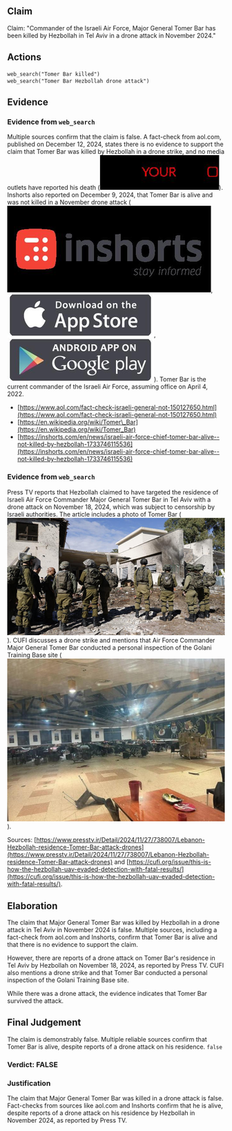 ## Claim
Claim: "Commander of the Israeli Air Force, Major General Tomer Bar has been killed by Hеzbollаh in Tel Aviv in a drone attack in November 2024."

## Actions
```
web_search("Tomer Bar killed")
web_search("Tomer Bar Hezbollah drone attack")
```

## Evidence
### Evidence from `web_search`
Multiple sources confirm that the claim is false. A fact-check from aol.com, published on December 12, 2024, states there is no evidence to support the claim that Tomer Bar was killed by Hezbollah in a drone strike, and no media outlets have reported his death (![image 10194](media/2025-08-30_07-03-1756537409-588208.jpg)). Inshorts also reported on December 9, 2024, that Tomer Bar is alive and was not killed in a November drone attack (![image 10230](media/2025-08-30_07-03-1756537429-152146.jpg), ![image 10231](media/2025-08-30_07-03-1756537429-464889.jpg), ![image 10232](media/2025-08-30_07-03-1756537429-793703.jpg)). Tomer Bar is the current commander of the Israeli Air Force, assuming office on April 4, 2022.

*   [https://www.aol.com/fact-check-israeli-general-not-150127650.html](https://www.aol.com/fact-check-israeli-general-not-150127650.html)
*   [https://en.wikipedia.org/wiki/Tomer\_Bar](https://en.wikipedia.org/wiki/Tomer_Bar)
*   [https://inshorts.com/en/news/israeli-air-force-chief-tomer-bar-alive--not-killed-by-hezbollah-1733746115536](https://inshorts.com/en/news/israeli-air-force-chief-tomer-bar-alive--not-killed-by-hezbollah-1733746115536)


### Evidence from `web_search`
Press TV reports that Hеzbollаh claimed to have targeted the residence of Israeli Air Force Commander Major General Tomer Bar in Tel Aviv with a drone attack on November 18, 2024, which was subject to censorship by Israeli authorities. The article includes a photo of Tomer Bar (![image 10238](media/2025-08-30_07-04-1756537446-134571.jpg)). CUFI discusses a drone strike and mentions that Air Force Commander Major General Tomer Bar conducted a personal inspection of the Golani Training Base site (![image 10283](media/2025-08-30_07-04-1756537469-666838.jpg)).

Sources: [https://www.presstv.ir/Detail/2024/11/27/738007/Lebanon-Hezbollah-residence-Tomer-Bar-attack-drones](https://www.presstv.ir/Detail/2024/11/27/738007/Lebanon-Hezbollah-residence-Tomer-Bar-attack-drones) and [https://cufi.org/issue/this-is-how-the-hezbollah-uav-evaded-detection-with-fatal-results/](https://cufi.org/issue/this-is-how-the-hezbollah-uav-evaded-detection-with-fatal-results/).


## Elaboration
The claim that Major General Tomer Bar was killed by Hеzbollаh in a drone attack in Tel Aviv in November 2024 is false. Multiple sources, including a fact-check from aol.com and Inshorts, confirm that Tomer Bar is alive and that there is no evidence to support the claim.

However, there are reports of a drone attack on Tomer Bar's residence in Tel Aviv by Hеzbollаh on November 18, 2024, as reported by Press TV. CUFI also mentions a drone strike and that Tomer Bar conducted a personal inspection of the Golani Training Base site.

While there was a drone attack, the evidence indicates that Tomer Bar survived the attack.


## Final Judgement
The claim is demonstrably false. Multiple reliable sources confirm that Tomer Bar is alive, despite reports of a drone attack on his residence. `false`

### Verdict: FALSE

### Justification
The claim that Major General Tomer Bar was killed in a drone attack is false. Fact-checks from sources like aol.com and Inshorts confirm that he is alive, despite reports of a drone attack on his residence by Hеzbollаh in November 2024, as reported by Press TV.
